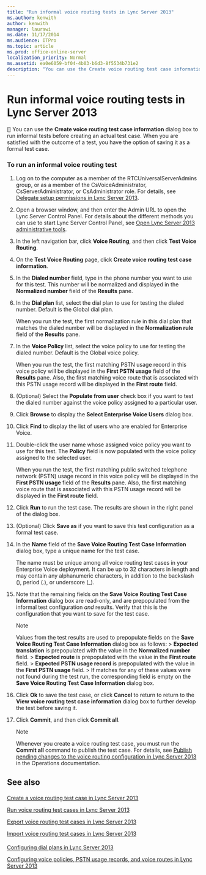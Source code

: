 ```yaml
---
title: "Run informal voice routing tests in Lync Server 2013"
ms.author: kenwith
author: kenwith
manager: laurawi
ms.date: 11/17/2014
ms.audience: ITPro
ms.topic: article
ms.prod: office-online-server
localization_priority: Normal
ms.assetid: ea0e6059-bf04-4b03-b6d3-8f5534b731e2
description: "You can use the Create voice routing test case information dialog box to run informal tests before creating an actual test case. When you are satisfied with the outcome of a test, you have the option of saving it as a formal test case."
---
```


# Run informal voice routing tests in Lync Server 2013
[]
You can use the **Create voice routing test case information** dialog box to run informal tests before creating an actual test case. When you are satisfied with the outcome of a test, you have the option of saving it as a formal test case. 
  
### To run an informal voice routing test

1.  Log on to the computer as a member of the RTCUniversalServerAdmins group, or as a member of the CsVoiceAdministrator, CsServerAdministrator, or CsAdministrator role. For details, see [Delegate setup permissions in Lync Server 2013](delegate-setup-permissions.md).
    
2. Open a browser window, and then enter the Admin URL to open the Lync Server Control Panel. For details about the different methods you can use to start Lync Server Control Panel, see [Open Lync Server 2013 administrative tools](open-lync-server-administrative-tools.md).
    
3. In the left navigation bar, click **Voice Routing**, and then click **Test Voice Routing**.
    
4. On the **Test Voice Routing** page, click **Create voice routing test case information**.
    
5. In the **Dialed number** field, type in the phone number you want to use for this test. This number will be normalized and displayed in the **Normalized number** field of the **Results** pane. 
    
6. In the **Dial plan** list, select the dial plan to use for testing the dialed number. Default is the Global dial plan. 
    
    When you run the test, the first normalization rule in this dial plan that matches the dialed number will be displayed in the **Normalization rule** field of the **Results** pane. 
    
7. In the **Voice Policy** list, select the voice policy to use for testing the dialed number. Default is the Global voice policy. 
    
    When you run the test, the first matching PSTN usage record in this voice policy will be displayed in the **First PSTN usage** field of the **Results** pane. Also, the first matching voice route that is associated with this PSTN usage record will be displayed in the **First route** field. 
    
8. (Optional) Select the **Populate from user** check box if you want to test the dialed number against the voice policy assigned to a particular user. 
    
1. Click **Browse** to display the **Select Enterprise Voice Users** dialog box. 
    
2. Click **Find** to display the list of users who are enabled for Enterprise Voice. 
    
3. Double-click the user name whose assigned voice policy you want to use for this test. The **Policy** field is now populated with the voice policy assigned to the selected user. 
    
    When you run the test, the first matching public switched telephone network (PSTN) usage record in this voice policy will be displayed in the **First PSTN usage** field of the **Results** pane. Also, the first matching voice route that is associated with this PSTN usage record will be displayed in the **First route** field. 
    
9. Click **Run** to run the test case. The results are shown in the right panel of the dialog box. 
    
10. (Optional) Click **Save as** if you want to save this test configuration as a formal test case. 
    
1. In the **Name** field of the **Save Voice Routing Test Case Information** dialog box, type a unique name for the test case. 
    
    The name must be unique among all voice routing test cases in your Enterprise Voice deployment. It can be up to 32 characters in length and may contain any alphanumeric characters, in addition to the backslash (\), period (.), or underscore (_).
    
2. Note that the remaining fields on the **Save Voice Routing Test Case Information** dialog box are read-only, and are prepopulated from the informal test configuration  *and*  results. Verify that this is the configuration that you want to save for the test case. 
    
    > [!NOTE]
    >  Values from the test results are used to prepopulate fields on the **Save Voice Routing Test Case Information** dialog box as follows: > **Expected translation** is prepopulated with the value in the **Normalized number** field. > **Expected route** is prepopulated with the value in the **First route** field. > **Expected PSTN usage record** is prepopulated with the value in the **First PSTN usage** field. >  If matches for any of these values were not found during the test run, the corresponding field is empty on the **Save Voice Routing Test Case Information** dialog box. 
  
3. Click **Ok** to save the test case, or click **Cancel** to return to return to the **View voice routing test case information** dialog box to further develop the test before saving it. 
    
11. Click **Commit**, and then click **Commit all**. 
    
    > [!NOTE]
    > Whenever you create a voice routing test case, you must run the **Commit all** command to publish the test case. For details, see [Publish pending changes to the voice routing configuration in Lync Server 2013](publish-pending-changes-to-the-voice-routing-configuration.md) in the Operations documentation. 
  
## See also

#### 

[Create a voice routing test case in Lync Server 2013](create-a-voice-routing-test-case.md)
  
[Run voice routing test cases in Lync Server 2013](run-voice-routing-test-cases.md)
  
[Export voice routing test cases in Lync Server 2013](export-voice-routing-test-cases.md)
  
[Import voice routing test cases in Lync Server 2013](import-voice-routing-test-cases.md)
#### 

[Configuring dial plans in Lync Server 2013](configuring-dial-plans.md)
  
[Configuring voice policies, PSTN usage records, and voice routes in Lync Server 2013](configuring-voice-policies-pstn-usage-records-and-voice-routes.md)

